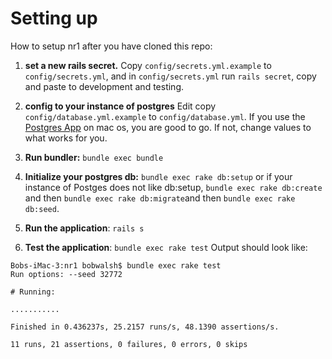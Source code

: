 # Setting up

How to setup nr1 after you have cloned this repo:

1. **set a new rails secret.** Copy `config/secrets.yml.example` to `config/secrets.yml`, and in `config/secrets.yml` run `rails secret`, copy and paste to development and testing.

2. **config to your instance of postgres** Edit copy `config/database.yml.example` to `config/database.yml`. If you use the [Postgres App](http://postgresapp.com/) on mac os, you are good to go. If not, change values to what works for you.

3. **Run bundler:** `bundle exec bundle`

4. **Initialize your postgres db:** `bundle exec rake db:setup` or if your instance of Postges does not like db:setup, `bundle exec rake db:create` and then `bundle exec rake db:migrate`and then `bundle exec rake db:seed`.

5. **Run the application**: `rails s`

6. **Test the application**: `bundle exec rake test`
Output should look like:

```
Bobs-iMac-3:nr1 bobwalsh$ bundle exec rake test
Run options: --seed 32772

# Running:

...........

Finished in 0.436237s, 25.2157 runs/s, 48.1390 assertions/s.

11 runs, 21 assertions, 0 failures, 0 errors, 0 skips
```


